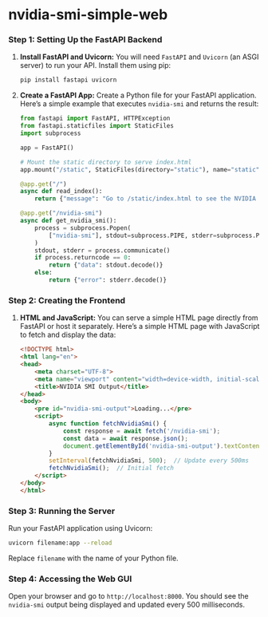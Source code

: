 # nvidia-smi-simple-web

### Step 1: Setting Up the FastAPI Backend

1. **Install FastAPI and Uvicorn:**
   You will need `FastAPI` and `Uvicorn` (an ASGI server) to run your API. Install them using pip:

   ```bash
   pip install fastapi uvicorn
   ```

2. **Create a FastAPI App:**
   Create a Python file for your FastAPI application. Here’s a simple example that executes `nvidia-smi` and returns the result:

   ```python
   from fastapi import FastAPI, HTTPException
   from fastapi.staticfiles import StaticFiles
   import subprocess
   
   app = FastAPI()
   
   # Mount the static directory to serve index.html
   app.mount("/static", StaticFiles(directory="static"), name="static")
   
   @app.get("/")
   async def read_index():
       return {"message": "Go to /static/index.html to see the NVIDIA SMI output"}
   
   @app.get("/nvidia-smi")
   async def get_nvidia_smi():
       process = subprocess.Popen(
           ["nvidia-smi"], stdout=subprocess.PIPE, stderr=subprocess.PIPE
       )
       stdout, stderr = process.communicate()
       if process.returncode == 0:
           return {"data": stdout.decode()}
       else:
           return {"error": stderr.decode()}

   ```

### Step 2: Creating the Frontend

1. **HTML and JavaScript:**
   You can serve a simple HTML page directly from FastAPI or host it separately. Here’s a simple HTML page with JavaScript to fetch and display the data:

   ```html
   <!DOCTYPE html>
   <html lang="en">
   <head>
       <meta charset="UTF-8">
       <meta name="viewport" content="width=device-width, initial-scale=1.0">
       <title>NVIDIA SMI Output</title>
   </head>
   <body>
       <pre id="nvidia-smi-output">Loading...</pre>
       <script>
           async function fetchNvidiaSmi() {
               const response = await fetch('/nvidia-smi');
               const data = await response.json();
               document.getElementById('nvidia-smi-output').textContent = data.data || data.error;
           }
           setInterval(fetchNvidiaSmi, 500);  // Update every 500ms
           fetchNvidiaSmi();  // Initial fetch
       </script>
   </body>
   </html>
   ```

### Step 3: Running the Server

Run your FastAPI application using Uvicorn:

```bash
uvicorn filename:app --reload
```

Replace `filename` with the name of your Python file.

### Step 4: Accessing the Web GUI

Open your browser and go to `http://localhost:8000`. You should see the `nvidia-smi` output being displayed and updated every 500 milliseconds.

